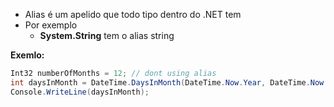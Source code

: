 - Alias é um apelido que todo tipo dentro do .NET tem
- Por exemplo
	- **System.String** tem o alias string


**Exemlo:**
```C#
Int32 numberOfMonths = 12; // dont using alias  
int daysInMonth = DateTime.DaysInMonth(DateTime.Now.Year, DateTime.Now.Month); // using alias  
Console.WriteLine(daysInMonth);
```
